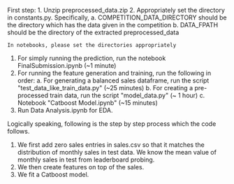 First step:
    1. Unzip preprocessed_data.zip
    2. Appropriately set the directory in constants.py. Specifically,
        a. COMPETITION_DATA_DIRECTORY should be the directory which has the data given in the competition
        b. DATA_FPATH should be the directory of the extracted preprocessed_data

    In notebooks, please set the directories appropriately

1. For simply running the prediction, run the notebook FinalSubmission.ipynb (~1 minute)
2. For running the feature generation and training, run the following in order:
    a. For generating a balanced sales dataframe, run the script "test_data_like_train_data.py" (~25 minutes)
    b. For creating a pre-processed train data, run the script "model_data.py" (~ 1 hour)
    c. Notebook "Catboost Model.ipynb" (~15 minutes)
3. Run 	Data Analysis.ipynb for EDA.



Logically speaking, following is the step by step process which the code follows.
1. We first add zero sales entries in sales.csv so that it matches the distribution of monthly sales in test data. We
    know the mean value of monthly sales in test from leaderboard probing.
2. We then create features on top of the sales.
3. We fit a Catboost model.
